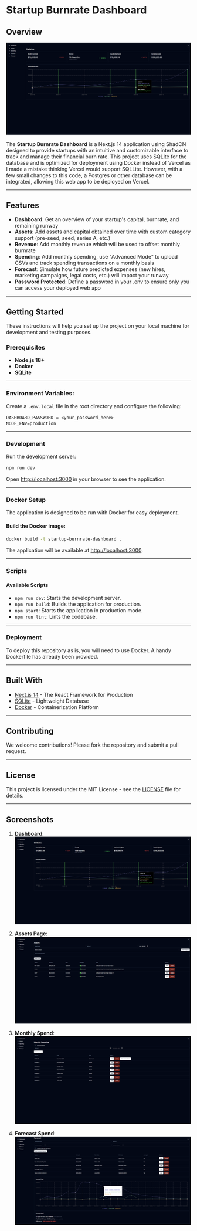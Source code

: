 # Startup Burnrate Dashboard

## Overview

![Dashboard Overview](screenshots/Dashboard.png)

The **Startup Burnrate Dashboard** is a Next.js 14 application using ShadCN designed to provide startups with an intuitive and customizable interface to track and manage their financial burn rate. This project uses SQLite for the database and is optimized for deployment using Docker instead of Vercel as I made a mistake thinking Vercel would support SQLLite. However, with a few small changes to this code, a Postgres or other database can be integrated, allowing this web app to be deployed on Vercel. 

---

## Features

* **Dashboard**: Get an overview of your startup's capital, burnrate, and remaining runway
* **Assets**: Add assets and capital obtained over time with custom category support (pre-seed, seed, series A, etc.)
* **Revenue**: Add monthly revenue which will be used to offset monthly burnrate
* **Spending**: Add monthly spending, use "Advanced Mode" to upload CSVs and track spending transactions on a monthly basis
* **Forecast**: Simulate how future predicted expenses (new hires, marketing campaigns, legal costs, etc.) will impact your runway
* **Password Protected**: Define a password in your .env to ensure only you can access your deployed web app

---

## Getting Started

These instructions will help you set up the project on your local machine for development and testing purposes.

### Prerequisites

- **Node.js 18+**
- **Docker**
- **SQLite**

---

### Environment Variables:

Create a `.env.local` file in the root directory and configure the following:

```env
DASHBOARD_PASSWORD = <your_password_here>
NODE_ENV=production
```

---

### Development

Run the development server:

```bash
npm run dev
```

Open [http://localhost:3000](http://localhost:3000) in your browser to see the application.

---

### Docker Setup

The application is designed to be run with Docker for easy deployment.

#### Build the Docker image:

```bash
docker build -t startup-burnrate-dashboard .
```

The application will be available at [http://localhost:3000](http://localhost:3000).

---

### Scripts

#### Available Scripts

- `npm run dev`: Starts the development server.
- `npm run build`: Builds the application for production.
- `npm start`: Starts the application in production mode.
- `npm run lint`: Lints the codebase.

---

### Deployment

To deploy this repository as is, you will need to use Docker. A handy Dockerfile has already been provided.

---

## Built With

- [Next.js 14](https://nextjs.org/) - The React Framework for Production
- [SQLite](https://www.sqlite.org/) - Lightweight Database
- [Docker](https://www.docker.com/) - Containerization Platform

---

## Contributing

We welcome contributions! Please fork the repository and submit a pull request.

---

## License

This project is licensed under the MIT License - see the [LICENSE](LICENSE) file for details.

---

## Screenshots

1. **Dashboard**:
   ![Dashboard Overview](screenshots/Dashboard.png)

2. **Assets Page**:
   ![Assets Page](screenshots/Assets_Page.png)

3. **Monthly Spend**:
   ![Monthly Spend](screenshots/Monthly_Spending.png)

4. **Forecast Spend**:
   ![Forecast](screenshots/Forecast.png)